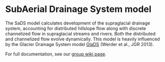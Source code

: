 # SubAerial Drainage System model
The SaDS model calculates development of the supraglacial drainage system, accounting for distributed hillslope flow along with discrete channelized flow in supraglacial streams and rivers. Both the distributed and channelized flow evolve dynamically. This model is heavily influenced by the Glacier Drainage System model [GlaDS](https://doi.org/10.1002/jgrf.20146) (Werder et al., JGR 2013).

For full documentation, see our [group wiki page](https://uwglacier.herokuapp.com/sads).
